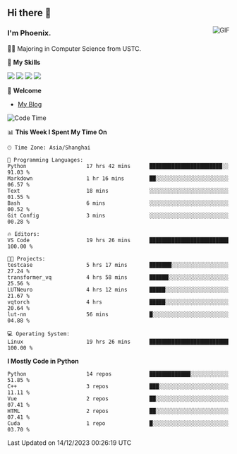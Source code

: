 ## Hi there 👋
<img align="right" alt="GIF" src="https://raw.githubusercontent.com/JoeyBling/JoeyBling/master/pic/pusheencode.gif" />

### I'm Phoenix.

👨‍🎓 Majoring in Computer Science from USTC.

🌟 **My Skills**

![](https://img.shields.io/badge/-Python-3e74a2?style=flat-square&logo=Python&logoColor=fff)
![](https://img.shields.io/badge/-C++-9f62a5?style=flat&logo=cplusplus&logoColor=white)
![](https://img.shields.io/badge/-Linux-185886?style=flat-square&logo=Linux&logoColor=fff)
![](https://img.shields.io/badge/-Rust-ff4136?style=flat-square&logo=Rust&logoColor=fff)

💬 **Welcome**

- [My Blog](https://ysy-phoenix.github.io/)

<!--START_SECTION:waka-->
![Code Time](http://img.shields.io/badge/Code%20Time-440%20hrs%2058%20mins-blue)

📊 **This Week I Spent My Time On** 

```text
🕑︎ Time Zone: Asia/Shanghai

💬 Programming Languages: 
Python                   17 hrs 42 mins      ███████████████████████░░   91.03 % 
Markdown                 1 hr 16 mins        ██░░░░░░░░░░░░░░░░░░░░░░░   06.57 % 
Text                     18 mins             ░░░░░░░░░░░░░░░░░░░░░░░░░   01.55 % 
Bash                     6 mins              ░░░░░░░░░░░░░░░░░░░░░░░░░   00.52 % 
Git Config               3 mins              ░░░░░░░░░░░░░░░░░░░░░░░░░   00.28 % 

🔥 Editors: 
VS Code                  19 hrs 26 mins      █████████████████████████   100.00 % 

🐱‍💻 Projects: 
testcase                 5 hrs 17 mins       ███████░░░░░░░░░░░░░░░░░░   27.24 % 
transformer_vq           4 hrs 58 mins       ██████░░░░░░░░░░░░░░░░░░░   25.56 % 
LUTNeuro                 4 hrs 12 mins       █████░░░░░░░░░░░░░░░░░░░░   21.67 % 
vqtorch                  4 hrs               █████░░░░░░░░░░░░░░░░░░░░   20.64 % 
lut-nn                   56 mins             █░░░░░░░░░░░░░░░░░░░░░░░░   04.88 % 

💻 Operating System: 
Linux                    19 hrs 26 mins      █████████████████████████   100.00 % 
```

**I Mostly Code in Python** 

```text
Python                   14 repos            █████████████░░░░░░░░░░░░   51.85 % 
C++                      3 repos             ███░░░░░░░░░░░░░░░░░░░░░░   11.11 % 
Vue                      2 repos             ██░░░░░░░░░░░░░░░░░░░░░░░   07.41 % 
HTML                     2 repos             ██░░░░░░░░░░░░░░░░░░░░░░░   07.41 % 
Cuda                     1 repo              █░░░░░░░░░░░░░░░░░░░░░░░░   03.70 % 
```




 Last Updated on 14/12/2023 00:26:19 UTC
<!--END_SECTION:waka-->

<!--
**ysy-phoenix/ysy-phoenix** is a ✨ _special_ ✨ repository because its `README.md` (this file) appears on your GitHub profile.

Here are some ideas to get you started:

- 🔭 I’m currently working on ...
- 🌱 I’m currently learning ...
- 👯 I’m looking to collaborate on ...
- 🤔 I’m looking for help with ...
- 💬 Ask me about ...
- 📫 How to reach me: ...
- 😄 Pronouns: ...
- ⚡ Fun fact: ...
-->
